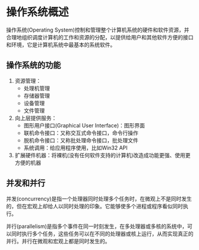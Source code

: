 # 操作系统概述

操作系统(Operating System)控制和管理整个计算机系统的硬件和软件资源，并合理地组织调度计算机的工作和资源的分配，以提供给用户和其他软件方便的接口和环境，它是计算机系统中最基本的系统软件。

## 操作系统的功能

1. 资源管理：
    - 处理机管理
    - 存储器管理
    - 设备管理
    - 文件管理
2. 向上层提供服务：
    - 图形用户接口(Graphical User Interface)：图形界面
    - 联机命令接口：又称交互式命令接口，命令行操作
    - 脱机命令接口：又称批处理命令接口，批处理文件
    - 系统调用：给应用程序使用，比如Win32 API
3. 扩展硬件机器：将裸机(没有任何软件支持的计算机)改造成功能更强、使用更方便的机器

## 并发和并行

并发(concurrency)是指一个处理器同时处理多个任务时，在微观上不是同时发生的，但在宏观上却给人以同时处理的印象。它能够使多个进程或程序看似同时执行。

并行(parallelism)是指多个事件在同一时刻发生，在多处理器或多核的系统中，可以同时执行多个任务，这些任务可以在不同的处理器或核上运行，从而实现真正的并行。并行在微观和宏观上都是同时发生的。
